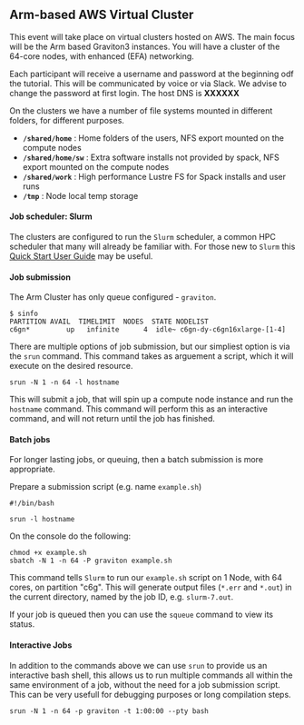 ## Arm-based AWS Virtual Cluster

This event will take place on virtual clusters hosted on AWS. The main focus will be the Arm based Graviton3 instances. You will have a cluster of the 64-core nodes, with enhanced (EFA) networking.

Each participant will receive a username and password at the beginning odf the tutorial. This will be communicated by voice or via Slack. We advise to change the password at first login. The host DNS is **XXXXXX**

On the clusters we have a number of file systems mounted in different folders, for different purposes.

* **`/shared/home`** : Home folders of the users, NFS export mounted on the compute nodes
* **`/shared/home/sw`** : Extra software installs not provided by spack, NFS export mounted on the compute nodes
* **`/shared/work`** : High performance Lustre FS for Spack installs and user runs
* **`/tmp`** : Node local temp storage

#### Job scheduler: Slurm

The clusters are configured to run the `Slurm` scheduler, a common HPC scheduler that many will already be familiar with.
For those new to `Slurm` this [Quick Start User Guide](https://slurm.schedmd.com/quickstart.html) may be useful.

#### Job submission

The Arm Cluster has only queue configured - `graviton`.
```
$ sinfo
PARTITION AVAIL  TIMELIMIT  NODES  STATE NODELIST 
c6gn*         up   infinite      4  idle~ c6gn-dy-c6gn16xlarge-[1-4]
```

There are multiple options of job submission, but our simpliest option is via the `srun` command. This command takes as arguement a script, which it will execute on the desired resource.
```
srun -N 1 -n 64 -l hostname 
```

This will submit a job, that will spin up a compute node instance and run the `hostname` command. This command will perform this as an interactive command, and will not return until the job has finished.

#### Batch jobs

For longer lasting jobs, or queuing, then a batch submission is more appropriate.

Prepare a submission script (e.g. name `example.sh`)
```
#!/bin/bash

srun -l hostname
```

On the console do the following:
```
chmod +x example.sh
sbatch -N 1 -n 64 -P graviton example.sh
```
This command tells `Slurm` to run our `example.sh` script on 1 Node, with 64 cores, on partition "c6g".
This will generate output files (`*.err` and `*.out`) in the current directory, named by the job ID, e.g. `slurm-7.out`.

If your job is queued then you can use the `squeue` command to view its status.

#### Interactive Jobs

In addition to the commands above we can use `srun` to provide us an interactive bash shell, this allows us to run multiple commands all within the same environment of a job, without the need for a job submission script. This can be very usefull for debugging purposes or long compilation steps.
```
srun -N 1 -n 64 -p graviton -t 1:00:00 --pty bash
```